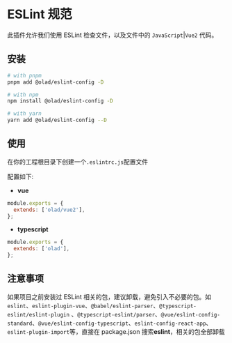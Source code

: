 # ESLint 规范

此插件允许我们使用 ESLint 检查文件，以及文件中的 `JavaScript`|`Vue2` 代码。

## 安装

```bash
# with pnpm
pnpm add @olad/eslint-config -D

# with npm
npm install @olad/eslint-config -D

# with yarn
yarn add @olad/eslint-config --D
```

## 使用

在你的工程根目录下创建一个`.eslintrc.js`配置文件

配置如下:

- **vue**

```js
module.exports = {
  extends: ['olad/vue2'],
};
```

- **typescript**

```js
module.exports = {
  extends: ['olad'],
};
```

## 注意事项

如果项目之前安装过 ESLint 相关的包，建议卸载，避免引入不必要的包。如`eslint`、`eslint-plugin-vue`、`@babel/eslint-parser`、`@typescript-eslint/eslint-plugin` 、`@typescript-eslint/parser`、`@vue/eslint-config-standard`、`@vue/eslint-config-typescript`、`eslint-config-react-app`、
`eslint-plugin-import`等，直接在 package.json 搜索**eslint**，相关的包全部卸载
